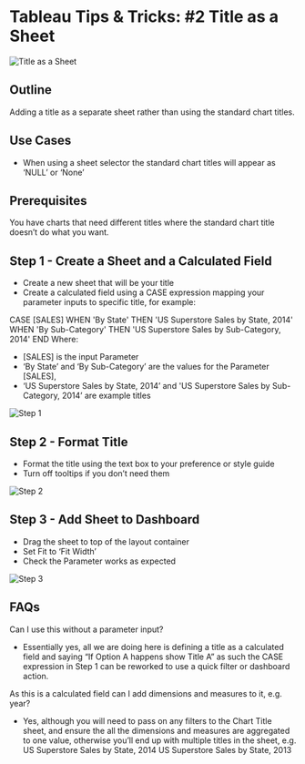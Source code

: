 # Tableau Tips & Tricks: #2 Title as a Sheet

![Title as a Sheet](wjsutton.github.io/gifs/t&t_02_titles_as_sheet/title_as_sheet_final.gif "Title as a Sheet")

## Outline

Adding a title as a separate sheet rather than using the standard chart titles. 

## Use Cases
- When using a sheet selector the standard chart titles will appear as ‘NULL’ or ‘None’


## Prerequisites 

You have charts that need different titles where the standard chart title doesn’t do what you want.


## Step 1 - Create a Sheet and a Calculated Field
- Create a new sheet that will be your title
- Create a calculated field using a CASE expression mapping your parameter inputs to specific title, for example:

CASE [SALES]
WHEN 'By State' THEN 'US Superstore Sales by State, 2014'
WHEN 'By Sub-Category' THEN 'US Superstore Sales by Sub-Category, 2014'
END
Where:

- [SALES] is the input Parameter
- ‘By State’ and ‘By Sub-Category’ are the values for the Parameter [SALES],
- ‘US Superstore Sales by State, 2014’ and 'US Superstore Sales by Sub-Category, 2014’ are example titles

![Step 1](wjsutton.github.io/gifs/t&t_02_titles_as_sheet/title_as_sheet_1_create_sheet_and_calc_field.gif "Step 1")
## Step 2 - Format Title
- Format the title using the text box to your preference or style guide
- Turn off tooltips if you don’t need them

![Step 2](wjsutton.github.io/gifs/t&t_02_titles_as_sheet/title_as_sheet_2_create_chart_title.gif "Step 2")

## Step 3 - Add Sheet to Dashboard
- Drag the sheet to top of the layout container
- Set Fit to ‘Fit Width’
- Check the Parameter works as expected

![Step 3](wjsutton.github.io/gifs/t&t_02_titles_as_sheet/title_as_sheet_3_add_title_to_dashboard.gif "Step 3")

## FAQs

Can I use this without a parameter input?

- Essentially yes, all we are doing here is defining a title as a calculated field and saying “If Option A happens show Title A” as such the CASE expression in Step 1 can be reworked to use a quick filter or dashboard action.

As this is a calculated field can I add dimensions and measures to it, e.g. year?

- Yes, although you will need to pass on any filters to the Chart Title sheet, and ensure the all the dimensions and measures are aggregated to one value, otherwise you’ll end up with multiple titles in the sheet, e.g. 
        US Superstore Sales by State, 2014
        US Superstore Sales by State, 2013

